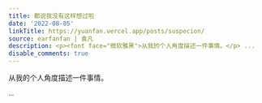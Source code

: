 ```yaml
---
title: 都说我没有这样想过啦
date: '2022-08-05'
linkTitle: https://yuanfan.vercel.app/posts/suspecion/
source: earfanfan | 袁凡
description: <p><font face="微软雅黑">从我的个人角度描述一件事情。</p> ...
disable_comments: true
---
```

<p><font face="微软雅黑">从我的个人角度描述一件事情。</p> ...
